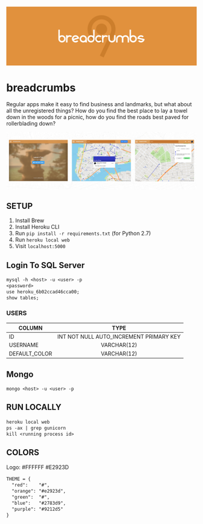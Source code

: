 ![Breadcrumbs Logo](https://raw.githubusercontent.com/pjflanagan/breadcrumbs/master/_readme/header.png)

# breadcrumbs

Regular apps make it easy to find business and landmarks, but what about all the unregistered things? How do you find the best place to lay a towel down in the woods for a picnic, how do you find the roads best paved for rollerblading down?

![Breadcrumbs Screenshots](https://raw.githubusercontent.com/pjflanagan/breadcrumbs/master/_readme/screenshots.png)

## SETUP
1. Install Brew
2. Install Heroku CLI
3. Run `pip install -r requirements.txt` (for Python 2.7)
4. Run `heroku local web`
5. Visit `localhost:5000`

## Login To SQL Server
```
mysql -h <host> -u <user> -p
<password>
use heroku_6b02ccad46cca00;
show tables;
```

### USERS
| COLUMN        | TYPE                                    |
| ------------- |:---------------------------------------:|
| ID            | INT NOT NULL AUTO_INCREMENT PRIMARY KEY | INCORRECT (SEE user_table.sql)
| USERNAME      | VARCHAR(12)                             |
| DEFAULT_COLOR | VARCHAR(12)                             |

## Mongo
```
mongo <host> -u <user> -p
```

## RUN LOCALLY
```
heroku local web
ps -ax | grep gunicorn
kill <running process id>
```

## COLORS
Logo: #FFFFFF #E2923D
```
THEME = {
  "red":    "#",
  "orange": "#e2923d",
  "green":  "#", 
  "blue":   "#2783d9",
  "purple": "#9212d5"
}
```
